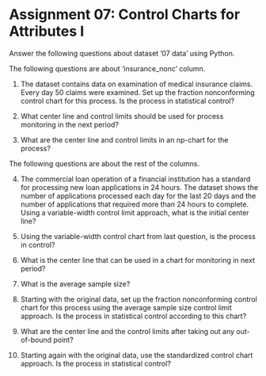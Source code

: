 # Assignment 07: Control Charts for Attributes I

Answer the following questions about dataset ’07 data’ using Python.

The following questions are about ‘insurance_nonc’ column.

1. The dataset contains data on examination of medical insurance claims. Every day 50 claims were examined. Set up the fraction nonconforming control chart for this process. Is the process in statistical control?

2. What center line and control limits should be used for process monitoring in the next period?

3. What are the center line and control limits in an np-chart for the process?

The following questions are about the rest of the columns.

4. The commercial loan operation of a financial institution has a standard for processing new loan applications in 24 hours. The dataset shows the number of applications processed each day for the last 20 days and the number of applications that required more than 24 hours to complete. Using a variable-width control limit approach, what is the initial center line?

5. Using the variable-width control chart from last question, is the process in control?

6. What is the center line that can be used in a chart for monitoring in next period?

7. What is the average sample size?

8. Starting with the original data, set up the fraction nonconforming control chart for this process using the average sample size control limit approach. Is the process in statistical control according to this chart?

9. What are the center line and the control limits after taking out any out-of-bound point?

10. Starting again with the original data, use the standardized control chart approach. Is the process in statistical control?
